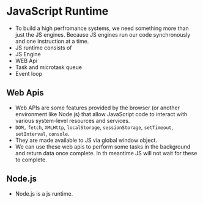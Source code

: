 # JavaScript Runtime

- To build a high perfromance systems, we need something more than just the JS engines. Because JS engines run our code synchronously and one instruction at a time.
- JS runtime consists of
- JS Engine
- WEB Api
- Task and microtask queue
- Event loop

## Web Apis

- Web APIs are some features provided by the browser (or another environment like Node.js) that allow JavaScript code to interact with various system-level resources and services.
- `DOM,` `fetch`, `XMLHttp`, `localStorage`, `sessionStorage`, `setTimeout`, `setInterval`, `console`.
- They are made available to JS via global window object.
- We can use these web apis to perform some tasks in the background and return data once complete. In th meantime JS will not wait for these to complete. 

## Node.js

- Node.js is a js runtime.
